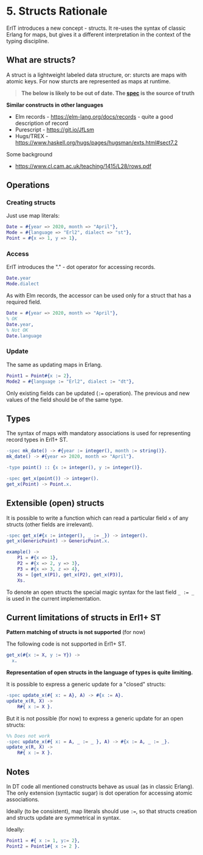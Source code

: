 # 5. Structs Rationale

ErlT introduces a new concept - structs. It re-uses the syntax
of classic Erlang for maps, but gives it a different interpretation in
the context of the typing discipline.

## What are structs?

A struct is a lightweight labeled data structure, or:
sturcts are maps with atomic keys.
For now sturcts are represented as maps at runtime.

> **The below is likely to be out of date. The [spec](https://fb.quip.com/olhzAKEm2Jqz) is the source of truth**

**Similar constructs in other languages**

* Elm records - https://elm-lang.org/docs/records -
  quite a good description of record
* Purescript - https://git.io/JfLsm
* Hugs/TREX - https://www.haskell.org/hugs/pages/hugsman/exts.html#sect7.2

Some background

* https://www.cl.cam.ac.uk/teaching/1415/L28/rows.pdf

## Operations

### Creating structs

Just use map literals:

```erlang
Date = #{year => 2020, month => "April"},
Mode = #{language => "Erl2", dialect => "st"},
Point = #{x => 1, y => 1},
```

### Access

ErlT introduces the "." - dot operator for accessing records.

```erlang
Date.year
Mode.dialect
```

As with Elm records, the accessor can be used only for a struct that has a required field.

```erlang
Date = #{year => 2020, month => "April"},
% OK
Date.year,
% Not OK
Date.language
```

### Update

The same as updating maps in Erlang.

```erlang
Point1 = Point#{x := 2},
Mode2 = #{language := "Erl2", dialect := "dt"},
```

Only existing fields can be updated (`:=` operation).
The previous and new values of the field should be of the same type.

## Types

The syntax of maps with mandatory associations is used for representing
record types in Erl1+ ST.

```erlang
-spec mk_date() -> #{year := integer(), month := string()}.
mk_date() -> #{year => 2020, month => "April"}.

-type point() :: {x := integer(), y := integer()}.

-spec get_x(point()) -> integer().
get_x(Point) -> Point.x.
```

## Extensible (open) structs

It is possible to write a function which can read a particular field `x` of
any structs (other fields are irrelevant).


```erlang
-spec get_x(#{x := integer(), _ := _}) -> integer().
get_x(GenericPoint) -> GenericPoint.x.

example() ->
    P1 = #{x => 1},
    P2 = #{x => 2, y => 3},
    P3 = #{x => 3, z => 4},
    Xs = [get_x(P1), get_x(P2), get_x(P3)],
    Xs.
```

To denote an open structs the special magic syntax for the last field `_ := _`
is used in the current implementation.

## Current limitations of structs in Erl1+ ST

**Pattern matching of structs is not supported** (for now)

The following code is not supported in Erl1+ ST.

```erlang
get_x(#{x := X, y := Y}) ->
  x.
```

**Representation of open structs in the language of types is quite limiting.**

It is possible to express a generic update for a "closed" structs:

```erlang
-spec update_x(#{ x: = A}, A) -> #{x := A}.
update_x(R, X) ->
    R#{ x := X }.
```

But it is not possible (for now) to express a generic update for an open structs:

```erlang
%% Does not work
-spec update_x(#{ x: = A, _ := _ }, A) -> #{x := A, _ := _}.
update_x(R, X) ->
    R#{ x := X }.
```

## Notes

In DT code all mentioned constructs behave as usual (as in classic Erlang).
The only extension (syntactic sugar) is dot operation for accessing atomic
associations.

Ideally (to be consistent), map literals should use `:=`,  so that structs
creation and structs update are symmetrical in syntax.

Ideally:

```erlang
Point1 = #{ x := 1, y:= 2},
Point2 = Point1#{ x := 2 }.
```
